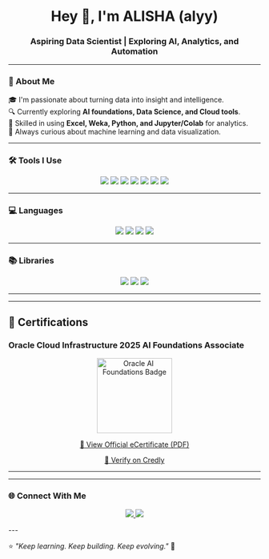 <!-- Profile Header -->
<h1 align="center">Hey 👋, I'm ALISHA  (alyy)</h1>
<h3 align="center">Aspiring Data Scientist | Exploring AI, Analytics, and Automation</h3>

---

### 🧠 About Me
🎓 I'm passionate about turning data into insight and intelligence.  
🔍 Currently exploring **AI foundations, Data Science, and Cloud tools**.  
📘 Skilled in using **Excel, Weka, Python, and Jupyter/Colab** for analytics.  
🚀 Always curious about machine learning and data visualization.  

---

### 🛠️ Tools I Use
<p align="center">
  <img src="https://img.shields.io/badge/Excel-217346?style=for-the-badge&logo=microsoft-excel&logoColor=white"/>
  <img src="https://img.shields.io/badge/Weka-003B57?style=for-the-badge&logo=apache&logoColor=white"/>
  <img src="https://img.shields.io/badge/Jupyter-F37626?style=for-the-badge&logo=jupyter&logoColor=white"/>
  <img src="https://img.shields.io/badge/Google%20Colab-F9AB00?style=for-the-badge&logo=googlecolab&logoColor=white"/>
  <img src="https://img.shields.io/badge/Python-3776AB?style=for-the-badge&logo=python&logoColor=white"/>
  <img src="https://img.shields.io/badge/Numpy-013243?style=for-the-badge&logo=numpy&logoColor=white"/>
  <img src="https://img.shields.io/badge/Pandas-150458?style=for-the-badge&logo=pandas&logoColor=white"/>
</p>

---

### 💻 Languages
<p align="center">
  <img src="https://img.shields.io/badge/Python-FFD43B?style=for-the-badge&logo=python&logoColor=blue"/>
  <img src="https://img.shields.io/badge/HTML5-E34F26?style=for-the-badge&logo=html5&logoColor=white"/>
  <img src="https://img.shields.io/badge/CSS3-1572B6?style=for-the-badge&logo=css3&logoColor=white"/>
  <img src="https://img.shields.io/badge/XML-8A2BE2?style=for-the-badge&logo=w3c&logoColor=white"/>
</p>

---

### 📚 Libraries
<p align="center">
  <img src="https://img.shields.io/badge/Numpy-013243?style=for-the-badge&logo=numpy&logoColor=white"/>
  <img src="https://img.shields.io/badge/Pandas-150458?style=for-the-badge&logo=pandas&logoColor=white"/>
  <img src="https://img.shields.io/badge/Matplotlib-11557C?style=for-the-badge&logo=plotly&logoColor=white"/>
</p>

---
---

## 🏅 Certifications

### Oracle Cloud Infrastructure 2025 AI Foundations Associate

<p align="center">
  <img src="https://github.com/alyytakesover/alyytakesover/blob/main/OCI25AICFA(1).jpeg" alt="Oracle AI Foundations Badge" width="150"/>
</p>

<p align="center">
  <a href="https://github.com/alyytakesover/alyytakesover/blob/main/eCertificate_copy.pdf" target="_blank">
    📜 View Official eCertificate (PDF)
  </a>
</p>

<p align="center">
  <a href="https://www.credly.com/" target="_blank">
    🪪 Verify on Credly
  </a>
</p>

---

---

### 🌐 Connect With Me
<p align="center">
  <a href="https://in.linkedin.com/in/alisha-khan10" target="_blank">
    <img src="https://img.shields.io/badge/LinkedIn-0077B5?style=for-the-badge&logo=linkedin&logoColor=white"/>
  </a>
  <a href="https://github.com/alyytakesover" target="_blank">
    <img src="https://img.shields.io/badge/GitHub-100000?style=for-the-badge&logo=github&logoColor=white"/>
  </a>
</p>
---

⭐ *"Keep learning. Keep building. Keep evolving."* 🌱
